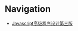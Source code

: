 # Navigation

- [Javascript高级程序设计第三版](https://github.com/willingtolove/ReadingNotes/tree/master/professional-js)
